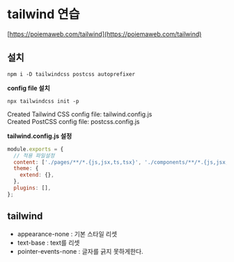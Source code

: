 # tailwind 연습

[https://poiemaweb.com/tailwind](https://poiemaweb.com/tailwind)

## 설치

```
npm i -D tailwindcss postcss autoprefixer
```

**config file 설치**

```
npx tailwindcss init -p
```

Created Tailwind CSS config file: tailwind.config.js  
Created PostCSS config file: postcss.config.js

**tailwind.config.js 설정**

```js
module.exports = {
  // 적용 파일설정
  content: ['./pages/**/*.{js,jsx,ts,tsx}', './components/**/*.{js,jsx,ts,tsx}'],
  theme: {
    extend: {},
  },
  plugins: [],
};
```

## tailwind

- appearance-none : 기본 스타일 리셋
- text-base : text를 리셋
- pointer-events-none : 글자를 긁지 못하게한다.
